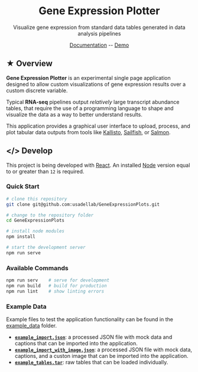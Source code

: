 <h1 align=center>Gene Expression Plotter</h1>

<p align=center>Visualize gene expression from standard data tables generated in data analysis pipelines</p>

<p align=center>
<a href="https://zendro-dev.gitbook.io/geneexpressionplots/">Documentation</a> --
<a href="https://usadellab.github.io/GeneExpressionPlots/">Demo</a>
</p>


## &#9733; Overview

**Gene Expression Plotter** is an experimental single page application designed to allow custom visualizations of gene expression results over a custom discrete variable.

Typical **RNA-seq** pipelines output _relatively_ large transcript abundance tables, that require the use of a programming language to shape and visualize the data as a way to better understand results.

This application provides a graphical user interface to upload, process, and plot tabular data outputs from tools like [Kallisto](https://pachterlab.github.io/kallisto/), [Sailfish](https://www.cs.cmu.edu/~ckingsf/software/sailfish/), or [Salmon](https://combine-lab.github.io/salmon/).

## &lt;/&gt; Develop

This project is being developed with [React](https://reactjs.org). An installed [Node](https://nodejs.org/) version equal to or greater than `12` is required.

### Quick Start

```sh
# clone this repository
git clone git@github.com:usadellab/GeneExpressionPlots.git

# change to the repository folder
cd GeneExpressionPlots

# install node modules
npm install

# start the development server
npm run serve
```

### Available Commands

```sh
npm run serv    # serve for development
npm run build   # build for production
npm run lint    # show linting errors
```

### Example Data

Example files to test the application functionality can be found in the [example_data](https://github.com/usadellab/GeneExpressionPlots/tree/master/example_data) folder.

- [**`example_import.json`**](https://github.com/usadellab/GeneExpressionPlots/blob/master/example_data/example_tables.json): a processed JSON file with mock data and captions that can be imported into the application.
- [**`example_import_with_image.json`**](https://github.com/usadellab/GeneExpressionPlots/blob/master/example_data/example_tables.json): a processed JSON file with mock data, captions, and a custon image that can be imported into the application.
- [**`example_tables.tar`**](https://github.com/usadellab/GeneExpressionPlots/blob/master/example_data/example_tables.tar): raw tables that can be loaded individually.
